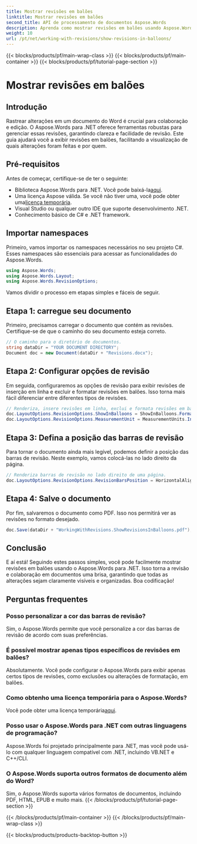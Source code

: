 ```yaml
---
title: Mostrar revisões em balões
linktitle: Mostrar revisões em balões
second_title: API de processamento de documentos Aspose.Words
description: Aprenda como mostrar revisões em balões usando Aspose.Words para .NET. Este guia detalhado o guia por cada etapa, garantindo que suas alterações no documento sejam claras e organizadas.
weight: 10
url: /pt/net/working-with-revisions/show-revisions-in-balloons/
---
```


{{< blocks/products/pf/main-wrap-class >}}
{{< blocks/products/pf/main-container >}}
{{< blocks/products/pf/tutorial-page-section >}}

# Mostrar revisões em balões

## Introdução

Rastrear alterações em um documento do Word é crucial para colaboração e edição. O Aspose.Words para .NET oferece ferramentas robustas para gerenciar essas revisões, garantindo clareza e facilidade de revisão. Este guia ajudará você a exibir revisões em balões, facilitando a visualização de quais alterações foram feitas e por quem.

## Pré-requisitos

Antes de começar, certifique-se de ter o seguinte:

-  Biblioteca Aspose.Words para .NET. Você pode baixá-la[aqui](https://releases.aspose.com/words/net/).
-  Uma licença Aspose válida. Se você não tiver uma, você pode obter uma[licença temporária](https://purchase.aspose.com/temporary-license/).
- Visual Studio ou qualquer outro IDE que suporte desenvolvimento .NET.
- Conhecimento básico de C# e .NET framework.

## Importar namespaces

Primeiro, vamos importar os namespaces necessários no seu projeto C#. Esses namespaces são essenciais para acessar as funcionalidades do Aspose.Words.

```csharp
using Aspose.Words;
using Aspose.Words.Layout;
using Aspose.Words.RevisionOptions;
```

Vamos dividir o processo em etapas simples e fáceis de seguir.

## Etapa 1: carregue seu documento

Primeiro, precisamos carregar o documento que contém as revisões. Certifique-se de que o caminho do seu documento esteja correto.

```csharp
// O caminho para o diretório de documentos.
string dataDir = "YOUR DOCUMENT DIRECTORY";
Document doc = new Document(dataDir + "Revisions.docx");
```

## Etapa 2: Configurar opções de revisão

Em seguida, configuraremos as opções de revisão para exibir revisões de inserção em linha e excluir e formatar revisões em balões. Isso torna mais fácil diferenciar entre diferentes tipos de revisões.

```csharp
// Renderiza, insere revisões em linha, exclui e formata revisões em balões.
doc.LayoutOptions.RevisionOptions.ShowInBalloons = ShowInBalloons.FormatAndDelete;
doc.LayoutOptions.RevisionOptions.MeasurementUnit = MeasurementUnits.Inches;
```

## Etapa 3: Defina a posição das barras de revisão

Para tornar o documento ainda mais legível, podemos definir a posição das barras de revisão. Neste exemplo, vamos colocá-las no lado direito da página.

```csharp
// Renderiza barras de revisão no lado direito de uma página.
doc.LayoutOptions.RevisionOptions.RevisionBarsPosition = HorizontalAlignment.Right;
```

## Etapa 4: Salve o documento

Por fim, salvaremos o documento como PDF. Isso nos permitirá ver as revisões no formato desejado.

```csharp
doc.Save(dataDir + "WorkingWithRevisions.ShowRevisionsInBalloons.pdf");
```

## Conclusão

E aí está! Seguindo estes passos simples, você pode facilmente mostrar revisões em balões usando o Aspose.Words para .NET. Isso torna a revisão e colaboração em documentos uma brisa, garantindo que todas as alterações sejam claramente visíveis e organizadas. Boa codificação!

## Perguntas frequentes

### Posso personalizar a cor das barras de revisão?
Sim, o Aspose.Words permite que você personalize a cor das barras de revisão de acordo com suas preferências.

### É possível mostrar apenas tipos específicos de revisões em balões?
Absolutamente. Você pode configurar o Aspose.Words para exibir apenas certos tipos de revisões, como exclusões ou alterações de formatação, em balões.

### Como obtenho uma licença temporária para o Aspose.Words?
Você pode obter uma licença temporária[aqui](https://purchase.aspose.com/temporary-license/).

### Posso usar o Aspose.Words para .NET com outras linguagens de programação?
Aspose.Words foi projetado principalmente para .NET, mas você pode usá-lo com qualquer linguagem compatível com .NET, incluindo VB.NET e C++/CLI.

### O Aspose.Words suporta outros formatos de documento além do Word?
Sim, o Aspose.Words suporta vários formatos de documentos, incluindo PDF, HTML, EPUB e muito mais.
{{< /blocks/products/pf/tutorial-page-section >}}

{{< /blocks/products/pf/main-container >}}
{{< /blocks/products/pf/main-wrap-class >}}

{{< blocks/products/products-backtop-button >}}
